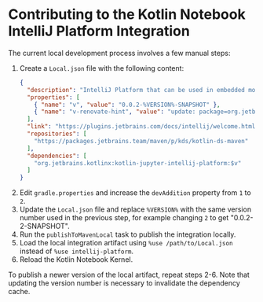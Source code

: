 # Contributing to the Kotlin Notebook IntelliJ Platform Integration

The current local development process involves a few manual steps:

1. Create a `Local.json` file with the following content:
    ```json
    {
      "description": "IntelliJ Platform that can be used in embedded mode of Kotlin Notebook",
      "properties": [
        { "name": "v", "value": "0.0.2-%VERSION%-SNAPSHOT" },
        { "name": "v-renovate-hint", "value": "update: package=org.jetbrains.kotlinx:kotlin-jupyter-intellij-platform" }
      ],
      "link": "https://plugins.jetbrains.com/docs/intellij/welcome.html",
      "repositories": [
        "https://packages.jetbrains.team/maven/p/kds/kotlin-ds-maven"
      ],
      "dependencies": [
        "org.jetbrains.kotlinx:kotlin-jupyter-intellij-platform:$v"
      ]
    }
    ```
2. Edit `gradle.properties` and increase the `devAddition` property from `1` to `2`.
3. Update the `Local.json` file and replace `%VERSION%` with the same version number used in the previous step, for example changing `2` to get "0.0.2-2-SNAPSHOT".
4. Run the `publishToMavenLocal` task to publish the integration locally.
5. Load the local integration artifact using `%use /path/to/Local.json` instead of `%use intellij-platform`.
6. Reload the Kotlin Notebook Kernel.

To publish a newer version of the local artifact, repeat steps 2-6.
Note that updating the version number is necessary to invalidate the dependency cache.
